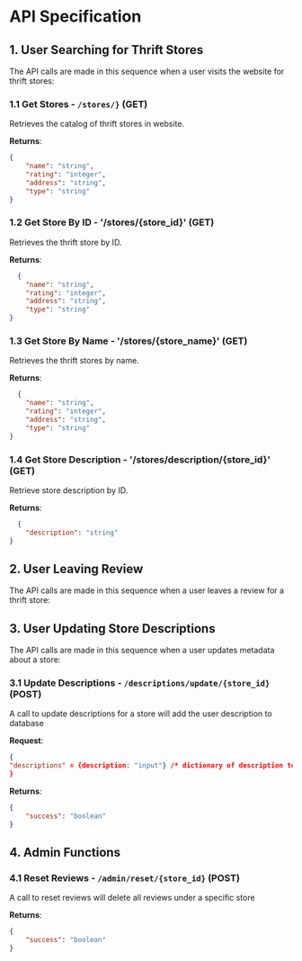 # API Specification

## 1. User Searching for Thrift Stores
The API calls are made in this sequence when a user visits the website for thrift stores:
### 1.1 Get Stores - `/stores/}` (GET)
  Retrieves the catalog of thrift stores in website.
  
  **Returns**:
  ```json
  {
      "name": "string",
      "rating": "integer",
      "address": "string",
      "type": "string"
  }
  ```
### 1.2 Get Store By ID - '/stores/{store_id}' (GET)
  Retrieves the thrift store by ID. 

  **Returns**:
  ```json
    {
      "name": "string",
      "rating": "integer",
      "address": "string",
      "type": "string"
  }
  ```

### 1.3 Get Store By Name - '/stores/{store_name}' (GET)
  Retrieves the thrift stores by name.

  **Returns**:
  ```json
    {
      "name": "string",
      "rating": "integer",
      "address": "string",
      "type": "string"
  }
  ```

### 1.4 Get Store Description - '/stores/description/{store_id}' (GET)
  Retrieve store description by ID.

  **Returns**:
  ```json
    {
      "description": "string"
  }
  ```

## 2. User Leaving Review 
The API calls are made in this sequence when a user leaves a review for a thrift store:

## 3. User Updating Store Descriptions
The API calls are made in this sequence when a user updates metadata about a store:
### 3.1 Update Descriptions - `/descriptions/update/{store_id}` (POST)
  A call to update descriptions for a store will add the user description to database
  
  **Request**:
  ```json
  {
  "descriptions" = {description: "input"} /* dictionary of description to user input */
  }
  ```
  **Returns**:
  ```json
  {
      "success": "boolean"
  }
  ```

## 4. Admin Functions 
### 4.1 Reset Reviews - `/admin/reset/{store_id}` (POST)
  A call to reset reviews will delete all reviews under a specific store
  
  **Returns**:
  ```json
  {
      "success": "boolean"
  }
  ```

